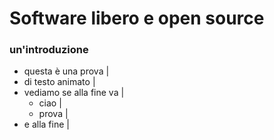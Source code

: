
# Software libero e open source

### un'introduzione

- questa è una prova |
- di testo animato |
- vediamo se alla fine va |
  - ciao |
  - prova |
- e alla fine |



